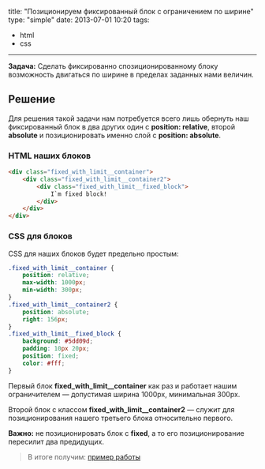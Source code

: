 title: "Позиционируем фиксированный блок с ограничением по ширине"
type: "simple"
date: 2013-07-01 10:20
tags:
- html
- css
---

**Задача:** Сделать фиксированно спозиционированному блоку возможность двигаться по ширине в пределах заданных нами величин.

## Решение

Для решения такой задачи нам потребуется всего лишь обернуть наш фиксированный блок в два других один с **position: relative**, второй **absolute** и позиционировать именно слой с **position: absolute**.

### HTML наших блоков

```html
<div class="fixed_with_limit__container">
    <div class="fixed_with_limit__container2">
        <div class="fixed_with_limit__fixed_block">
            I`m fixed block!
        </div>
    </div>
</div>
```

### CSS для блоков

CSS для наших блоков будет предельно простым:

```css
.fixed_with_limit__container {
    position: relative;
    max-width: 1000px;
    min-width: 300px;
}
.fixed_with_limit__container2 {
    position: absolute;
    right: 156px;
}
.fixed_with_limit__fixed_block {
    background: #5dd09d;
    padding: 10px 20px;
    position: fixed;
    color: #fff;
}
```

Первый блок **fixed_with_limit__container** как раз и работает нашим ограничителем — допустимая ширина 1000px, минимальная 300px.

Второй блок с классом **fixed_with_limit__container2** — служит для позиционирования нашего третьего блока относительно первого.

<p class="-notice">
<b>Важно:</b> не позиционировать блок с <b>fixed</b>, а то его позиционирование пересилит два предидущих.
</p>

> В итоге получим: [пример работы](/examples/fixed_with_limit/index.html)
